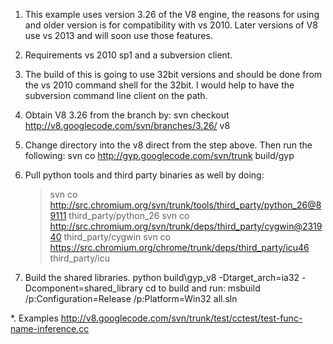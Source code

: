 1. 	This example uses version 3.26 of the V8 engine, the reasons for using and older version
	is for compatibility with vs 2010. Later versions of V8 use vs 2013 and will soon use 
	those features.
2.  Requirements vs 2010 sp1 and a subversion client.
3.	The build of this is going to use 32bit versions and should be done from the vs 2010 command shell
	for the 32bit. I would help to have the subversion command line client on the path.
4. 	Obtain V8 3.26 from the branch by:
	svn checkout http://v8.googlecode.com/svn/branches/3.26/ v8
5. 	Change directory into the  v8 direct from the step above. Then run the following:
	svn co http://gyp.googlecode.com/svn/trunk build/gyp
6. 	Pull python tools and third party binaries as well by doing:
	> svn co http://src.chromium.org/svn/trunk/tools/third_party/python_26@89111 third_party/python_26
	> svn co http://src.chromium.org/svn/trunk/deps/third_party/cygwin@231940 third_party/cygwin
	> svn co https://src.chromium.org/chrome/trunk/deps/third_party/icu46 third_party/icu
	
7. 	Build the shared libraries. 
	python build\gyp_v8 -Dtarget_arch=ia32 -Dcomponent=shared_library
	cd to build and run:
	msbuild /p:Configuration=Release /p:Platform=Win32 all.sln	
	
	
*.	Examples
	http://v8.googlecode.com/svn/trunk/test/cctest/test-func-name-inference.cc